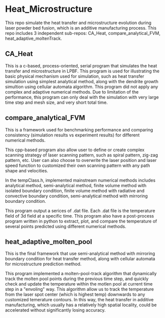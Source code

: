 # Heat_Microstructure
This repo simulate the heat transfer and microstructure evolution during laser powder bed fusion, which is an additive manufacturing process.
This repo includes 3 independent sub-repos: CA_Heat, compare_analytical_FVM, heat_adaptive_moltenTrack.

## CA_Heat
This is a c-based, process-oriented, serial program that simulates the heat transfer and microstructure in LPBF. This program is used for illustrating the basic physical mechanism used for simulation, such as heat transfer simulation using simplest analytical method, along with the dendrite growth simultion using cellular automata algorithm. This program did not apply any complex and adaptive numerical methods. Due to limitation of the performance, this program can only deal with the simulation with very large time step and mesh size, and very short total time.

## compare_analytical_FVM
This is a framework used for benchmarking performance and comparing consistency (simulation results vs experiment results) for different numerical methods. 

This cpp-based program also allow user to define or create complex scanning strategy of laser scanning pattern, such as spiral pattern, zig-zag pattern, etc. User can also choose to overwrite the laser position and laser speed function to customized their own scanning pattern with any path shape and velocities. 

In the tempClass.h, implemented mainstream numerical methods includes analytical method, semi-analytical method, finite volume method with isolated boundary condition, finite volume method with radiative and convective boundary condition, semi-analytical method with mirroring boundary condition. 

This program output a serices of .dat file. Each .dat file is the temperature field of 3d field at a specific time. This program also have a post-process program written in python to extract, plot, and compare the temperature of several points predicted using different numerical methods.

## heat_adaptive_molten_pool
This is the final framework that use semi-analytical method with mirroring boundary condition for heat transfer method, along with cellular automata for microstructure prediction method. 

This program implemented a molten-pool-track algorithm that dynamically track the molten pool points during the previous time step, and quickly check and update the temperature within the motlen pool at current time step in a "envoling" way. This algorithm allow us to track the temperature from the laser spot center (which is highest temp) downwards to any customized temerature contours. In this way, the heat transfer in additive manufacturing, which usually has a relatively high spatial locality, could be accelerated without significantly losing accuracy.



